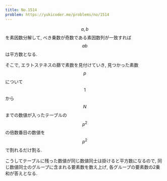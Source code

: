 ```yaml
---
title: No.1514
problem: https://yukicoder.me/problems/no/1514
---
```

$$ a, b $$ を素因数分解して, べき乗数が奇数である素因数列が一致すれば $$ ab $$ は平方数となる.

そこで, エラトステネスの篩で素数を見付けていき, 見つかった素数 $$ p $$ について $$ 1 $$ から $$ N $$ までの数値が入ったテーブルの $$ p^2 $$ の倍数番目の数値を $$ p^2 $$ で割れるだけ割る.

こうしてテーブルに残った数値が同じ数値同士は掛けると平方数になるので, 同じ数値同士のグループに含まれる要素数を数え上げ, 各グループの要素数の2乗和が答えとなる.
